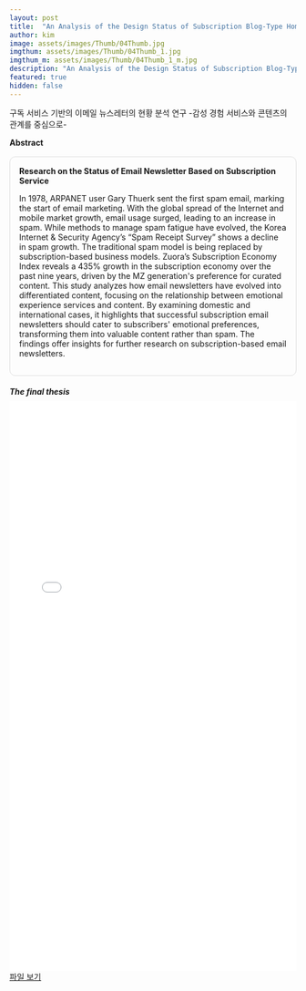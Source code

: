 ```yaml
---
layout: post
title:  "An Analysis of the Design Status of Subscription Blog-Type Homepage Based on Google's Serch Engine Optimization"
author: kim
image: assets/images/Thumb/04Thumb.jpg
imgthum: assets/images/Thumb/04Thumb_1.jpg
imgthum_m: assets/images/Thumb/04Thumb_1_m.jpg
description: "An Analysis of the Design Status of Subscription Blog-Type Homepage Based on Google's Serch Engine Optimization"
featured: true
hidden: false
---
```


구독 서비스 기반의 이메일 뉴스레터의 현황 분석 연구 -감성 경험 서비스와 콘텐츠의 관계를 중심으로-

<div class="row justify-content-between" style="">
    <div class="top_title">
        <b>Abstract</b>
    </div>
    <div class="col-md-12">
        <div style="margin-bottom:1rem;">
            <div style="border:1px solid #ddd; padding:1rem;margin:1rem 0;border-radius:10px;">
                <b>Research on the Status of Email Newsletter Based on Subscription Service</b>
                <p>In 1978, ARPANET user Gary Thuerk sent the first spam email, marking the start of email marketing. With the global spread of the Internet and mobile market growth, email usage surged, leading to an increase in spam. While methods to manage spam fatigue have evolved, the Korea Internet & Security Agency’s “Spam Receipt Survey” shows a decline in spam growth. The traditional spam model is being replaced by subscription-based business models.
                Zuora’s Subscription Economy Index reveals a 435% growth in the subscription economy over the past nine years, driven by the MZ generation's preference for curated content. This study analyzes how email newsletters have evolved into differentiated content, focusing on the relationship between emotional experience services and content. By examining domestic and international cases, it highlights that successful subscription email newsletters should cater to subscribers' emotional preferences, transforming them into valuable content rather than spam. The findings offer insights for further research on subscription-based email newsletters.</p>
            </div>
        </div>
        <div>
            <div class="thesis_box">
                <h5 style="margin-bottom:0.5rem;">The final thesis</h5>
                <iframe src="/InfoViz-Lab/pdf_file/Research_on_the_Status_of_Email_Newsletter_Based_on_Subscription_Service.pdf" title="example" width="100%" height="1000" frameborder="0"></iframe>
            </div>
            <a href="/InfoViz-Lab/pdf_file/Research_on_the_Status_of_Email_Newsletter_Based_on_Subscription_Service.pdf" target="_blank">파일 보기</a>
        </div>
    </div>
</div>

